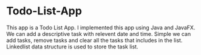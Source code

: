 # Todo-List-App
This app is a Todo List App. I implemented this app using Java and JavaFX. We can add a descriptive task with relevent date and time. Simple we can add tasks, remove tasks and clear all the tasks that includes in the list. Linkedlist data structure is used to store the task list.
